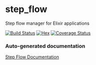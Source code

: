 # step_flow
Step flow manager for Elixir applications

[![Build Status](https://travis-ci.org/media-io/ex_step_flow.svg?branch=master)](https://travis-ci.org/media-io/ex_step_flow)
[![Hex](https://img.shields.io/badge/hex-step__flow-brightgreen)](https://hex.pm/packages/step_flow)
[![Coverage Status](https://coveralls.io/repos/github/media-io/ex_step_flow/badge.svg?branch=master)](https://coveralls.io/github/media-io/ex_step_flow?branch=master)

### Auto-generated documentation
[Step Flow Documentation](https://hexdocs.pm/step_flow/StepFlow.html)  
